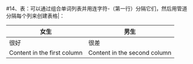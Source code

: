 #14、表：可以通过组合单词列表​​并用连字符-（第一行）分隔它们，然后用管道分隔每个列来创建表格|：
 
女生 | 男生
------------ | -------------
很好 | 很差
Content in the first column | Content in the second column
